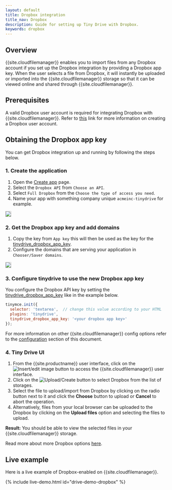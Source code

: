 ```yaml
---
layout: default
title: Dropbox integration
title_nav: Dropbox
description: Guide for setting up Tiny Drive with Dropbox.
keywords: dropbox
---
```


## Overview

{{site.cloudfilemanager}} enables you to import files from any Dropbox account if you set up the Dropbox integration by providing a Dropbox app key. When the user selects a file from Dropbox, it will instantly be uploaded or imported into the {{site.cloudfilemanager}} storage so that it can be viewed online and shared through {{site.cloudfilemanager}}.

## Prerequisites

A valid Dropbox user account is required for integrating Dropbox with {{site.cloudfilemanager}}. Refer to [this](https://help.dropbox.com/account/create-account) link for more information on creating a Dropbox user account.

## Obtaining the Dropbox app key

You can get Dropbox integration up and running by following the steps below.

### 1. Create the application

1. Open the [Create app](https://www.dropbox.com/developers/apps/create) page.
2. Select the `Dropbox API` from `Choose an API`.
3. Select `Full Dropbox` from the `Choose the type of access you need`.
4. Name your app with something company unique `acmeinc-tinydrive` for example.

<img src="{{site.baseurl}}/images/tinydrive-dropbox-dump1.png" style="border: 1px solid #BBB">

### 2. Get the Dropbox app key and add domains

1. Copy the key from `App key` this will then be used as the key for the [tinydrive_dropbox_app_key]({{site.baseurl}}/tinydrive/configuration/#tinydrive_dropbox_app_key).
2. Configure the domains that are serving your application in `Chooser/Saver domains`.

<img src="{{site.baseurl}}/images/tinydrive-dropbox-dump2.png" style="border: 1px solid #BBB">

### 3. Configure tinydrive to use the new Dropbox app key

You configure the Dropbox API key by setting the [tinydrive_dropbox_app_key]({{site.baseurl}}/tinydrive/configuration/#tinydrive_dropbox_app_key) like in the example below.

```js
tinymce.init({
  selector: 'textarea',  // change this value according to your HTML
  plugins: 'tinydrive',
  tinydrive_dropbox_app_key: '<your dropbox app key>'
});
```

For more information on other {{site.cloudfilemanager}} config options refer to the [configuration]({{site.baseurl}}/tinydrive/configuration/#configuringwithdropbox) section of this document.

### 4. Tiny Drive UI

1. From the {{site.productname}} user interface, click on the ![Insert/edit image]({{site.baseurl}}/images/insertimage.png) button to access the {{site.cloudfilemanager}} user interface.
2. Click on the ![Upload/Create]({{site.baseurl}}/images/upload.png) button to select Dropbox from the list of storages.
3. Select the file to upload/import from Dropbox by clicking on the radio button next to it and click the **Choose** button to upload or **Cancel** to abort the operation.
4. Alternatively, files from your local browser can be uploaded to the Dropbox by clicking on the **Upload files** option and selecting the files to upload.

**Result:** You should be able to view the selected files in your {{site.cloudfilemanager}} storage.

Read more about more Dropbox options [here](https://www.dropbox.com/guide/business).

## Live example

Here is a live example of Dropbox-enabled on {{site.cloudfilemanager}}.

{% include live-demo.html id="drive-demo-dropbox" %}
